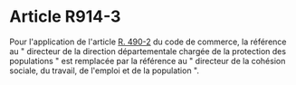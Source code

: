# Article R914-3

<p>Pour l'application de l'article <a href='/affichCodeArticle.do?cidTexte=LEGITEXT000005634379&idArticle=LEGIARTI000034161597&dateTexte=&categorieLien=cid' title='Code de commerce - art. R490-2 (V)'>R. 490-2</a> du code de commerce, la référence au " directeur de la direction départementale chargée de la protection des populations " est remplacée par la référence au " directeur de la cohésion sociale, du travail, de l'emploi et de la population ".</p>